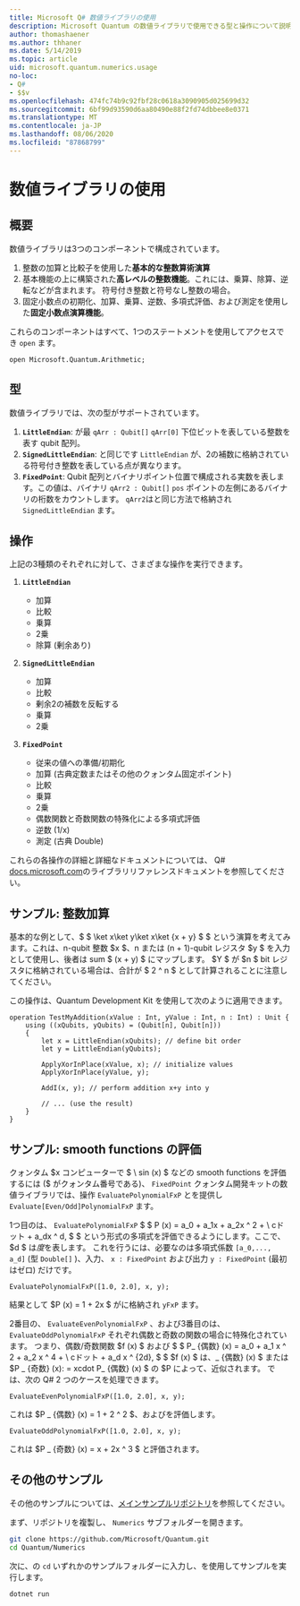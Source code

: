 ```yaml
---
title: Microsoft Q# 数値ライブラリの使用
description: Microsoft Quantum の数値ライブラリで使用できる型と操作について説明します。
author: thomashaener
ms.author: thhaner
ms.date: 5/14/2019
ms.topic: article
uid: microsoft.quantum.numerics.usage
no-loc:
- Q#
- $$v
ms.openlocfilehash: 474fc74b9c92fbf28c0618a3090905d025699d32
ms.sourcegitcommit: 6bf99d93590d6aa80490e88f2fd74dbbee8e0371
ms.translationtype: MT
ms.contentlocale: ja-JP
ms.lasthandoff: 08/06/2020
ms.locfileid: "87868799"
---
```

# <a name="using-the-numerics-library"></a>数値ライブラリの使用

## <a name="overview"></a>概要

数値ライブラリは3つのコンポーネントで構成されています。

1. 整数の加算と比較子を使用した**基本的な整数算術演算**
1. 基本機能の上に構築された**高レベルの整数機能**。これには、乗算、除算、逆転などが含まれます。 符号付き整数と符号なし整数の場合。
1. 固定小数点の初期化、加算、乗算、逆数、多項式評価、および測定を使用した**固定小数点演算機能**。

これらのコンポーネントはすべて、1つのステートメントを使用してアクセスでき `open` ます。
```qsharp
open Microsoft.Quantum.Arithmetic;
```

## <a name="types"></a>型

数値ライブラリでは、次の型がサポートされています。

1. **`LittleEndian`**: が最 `qArr : Qubit[]` `qArr[0]` 下位ビットを表している整数を表す qubit 配列。
1. **`SignedLittleEndian`**: と同じです `LittleEndian` が、2の補数に格納されている符号付き整数を表している点が異なります。
1. **`FixedPoint`**: Qubit 配列とバイナリポイント位置で構成される実数を表します。この値は、バイナリ `qArr2 : Qubit[]` `pos` ポイントの左側にあるバイナリの桁数をカウントします。 `qArr2`はと同じ方法で格納され `SignedLittleEndian` ます。

## <a name="operations"></a>操作

上記の3種類のそれぞれに対して、さまざまな操作を実行できます。

1. **`LittleEndian`**
    - 加算
    - 比較
    - 乗算
    - 2乗
    - 除算 (剰余あり)

1. **`SignedLittleEndian`**
    - 加算
    - 比較
    - 剰余2の補数を反転する
    - 乗算
    - 2乗

1. **`FixedPoint`**
    - 従来の値への準備/初期化
    - 加算 (古典定数またはその他のクォンタム固定ポイント)
    - 比較
    - 乗算
    - 2乗
    - 偶数関数と奇数関数の特殊化による多項式評価
    - 逆数 (1/x)
    - 測定 (古典 Double)

これらの各操作の詳細と詳細なドキュメントについては、 Q# [docs.microsoft.com](https://docs.microsoft.com/quantum)のライブラリリファレンスドキュメントを参照してください。

## <a name="sample-integer-addition"></a>サンプル: 整数加算

基本的な例として、$ $ \ket x\ket y\ket x\ket {x + y} $ $ という演算を考えてみます。これは、n-qubit 整数 $x $、n または (n + 1)-qubit レジスタ $y $ を入力として使用し、後者は sum $ (x + y) $ にマップします。 $Y $ が $n $ bit レジスタに格納されている場合は、合計が $ 2 ^ n $ として計算されることに注意してください。

この操作は、Quantum Development Kit を使用して次のように適用できます。
```qsharp
operation TestMyAddition(xValue : Int, yValue : Int, n : Int) : Unit {
    using ((xQubits, yQubits) = (Qubit[n], Qubit[n]))
    {
        let x = LittleEndian(xQubits); // define bit order
        let y = LittleEndian(yQubits);
        
        ApplyXorInPlace(xValue, x); // initialize values
        ApplyXorInPlace(yValue, y);
        
        AddI(x, y); // perform addition x+y into y
        
        // ... (use the result)
    }
}
```

## <a name="sample-evaluating-smooth-functions"></a>サンプル: smooth functions の評価

クォンタム $x コンピューターで $ \ sin (x) $ などの smooth functions を評価するには ($ がクォンタム番号である)、 `FixedPoint` クォンタム開発キットの数値ライブラリでは、操作 `EvaluatePolynomialFxP` とを提供し `Evaluate[Even/Odd]PolynomialFxP` ます。

1つ目のは、 `EvaluatePolynomialFxP` $ $ P (x) = a_0 + a_1x + a_2x ^ 2 + \ cドット + a_dx ^ d, $ $ という形式の多項式を評価できるようにします。ここで、$d $ は*度*を表します。 これを行うには、必要なのは多項式係数 `[a_0,..., a_d]` (型 `Double[]` )、入力、 `x : FixedPoint` および出力 `y : FixedPoint` (最初はゼロ) だけです。
```qsharp
EvaluatePolynomialFxP([1.0, 2.0], x, y);
```
結果として $P (x) = 1 + 2x $ がに格納され `yFxP` ます。

2番目の、 `EvaluateEvenPolynomialFxP` 、および3番目のは、 `EvaluateOddPolynomialFxP` それぞれ偶数と奇数の関数の場合に特殊化されています。 つまり、偶数/奇数関数 $f (x) $ および $ $ P_ {偶数} (x) = a_0 + a_1 x ^ 2 + a_2 x ^ 4 + \ cドット + a_d x ^ {2d}, $ $ $f (x) $ は、_ {偶数} (x) $ または $P _ {奇数} (x): = xcdot P_ {偶数} (x) $ の $P によって、近似されます。
では、次の Q# 2 つのケースを処理できます。
```qsharp
EvaluateEvenPolynomialFxP([1.0, 2.0], x, y);
```
これは $P _ {偶数} (x) = 1 + 2 ^ 2 $、およびを評価します。
```qsharp
EvaluateOddPolynomialFxP([1.0, 2.0], x, y);
```
これは $P _ {奇数} (x) = x + 2x ^ 3 $ と評価されます。

## <a name="more-samples"></a>その他のサンプル

その他のサンプルについては、[メインサンプルリポジトリ](https://github.com/Microsoft/Quantum)を参照してください。

まず、リポジトリを複製し、 `Numerics` サブフォルダーを開きます。

```bash
git clone https://github.com/Microsoft/Quantum.git
cd Quantum/Numerics
```

次に、の `cd` いずれかのサンプルフォルダーに入力し、を使用してサンプルを実行します。

```bash
dotnet run
```

